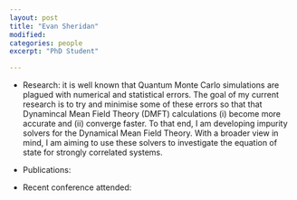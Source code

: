 ```yaml
---
layout: post
title: "Evan Sheridan"
modified:
categories: people
excerpt: "PhD Student"

---
```



 - Research: it is well known that Quantum Monte Carlo simulations are plagued
 with numerical and statistical errors. The goal of my current research is to
 try and minimise some of these errors so that that Dynamincal Mean Field
 Theory (DMFT) calculations (i) become more accurate and (ii) converge faster.
 To that end,  I am developing impurity solvers for the Dynamical Mean Field Theory.
 With a broader view in mind, I am aiming to use these solvers to investigate
 the equation of state for strongly correlated systems.

 - Publications:


 - Recent conference attended:
